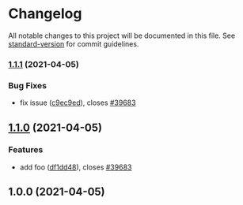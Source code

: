 # Changelog

All notable changes to this project will be documented in this file. See [standard-version](https://github.com/conventional-changelog/standard-version) for commit guidelines.

### [1.1.1](https://gitlab.nosolosoftware.es/siifacil/siifacil-app/compare/v1.1.0...v1.1.1) (2021-04-05)


### Bug Fixes

* fix issue ([c9ec9ed](https://gitlab.nosolosoftware.es/siifacil/siifacil-app/commit/c9ec9ed47cbd5114d646e0f31d4f719356327173)), closes [#39683](https://scrumbox.nosolosoftware.es/#/go/39683)

## [1.1.0](https://github.com/pedroadame/roma/compare/v1.0.0...v1.1.0) (2021-04-05)


### Features

* add foo ([df1dd48](https://github.com/pedroadame/roma/commit/df1dd4830c24f608bb7f1a3ba20e3977c5d793c9)), closes [#39683](https://github.com/pedroadame/roma/issues/39683)

## 1.0.0 (2021-04-05)
